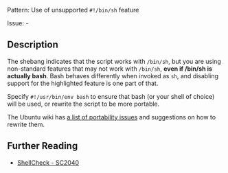 Pattern: Use of unsupported `#!/bin/sh` feature

Issue: -

## Description

The shebang indicates that the script works with `/bin/sh`, but you are using non-standard features that may not work with `/bin/sh`, **even if /bin/sh is actually bash**. Bash behaves differently when invoked as `sh`, and disabling support for the highlighted feature is one part of that.

Specify `#!/usr/bin/env bash` to ensure that bash (or your shell of choice) will be used, or rewrite the script to be more portable.

The Ubuntu wiki has [a list of portability issues](https://wiki.ubuntu.com/DashAsBinSh) and suggestions on how to rewrite them.

## Further Reading

* [ShellCheck - SC2040](https://github.com/koalaman/shellcheck/wiki/SC2040)

